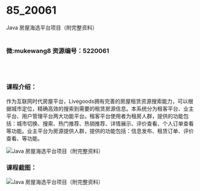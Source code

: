 # 85_20061
Java 房屋海选平台项目（附完整资料）
<br/></br>
<h3>微:mukewang8 资源编号：5220061</h3>
<br/></br>
<h3>课程介绍：</h3>
<p>作为互联网时代房屋平台，Livegoods拥有完善的房屋租赁资源搜索能力，可以根据城市定位，精确高效的搜索到需要的租赁房源信息。本系统分为租客平台、业主平台、用户管理平台两大功能平台。租客平台使用者为租房人群，提供的功能包括：城市切换、搜索、热门推荐、热销推荐、详情展示、评价查看、个人订单查看等功能。业主平台为房源提供人群，提供的功能包括：信息发布、租赁订单、评价查看、等功能。</p>
<p><img src="https://www.ko996.com/wp-content/uploads/img/2021/06/1-12-300x193.png" alt="Java 房屋海选平台项目（附完整资料）"></p>
<div class="info-desc">
<h3>课程截图：</h3>
<p><img src="https://www.ko996.com/wp-content/uploads/img/2021/06/2-9.png" alt="Java 房屋海选平台项目（附完整资料）"></p>


			
</div>
